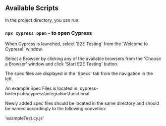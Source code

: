 ## Available Scripts

In the project directory, you can run:

### `npx cypress open` - to open Cypress

When Cypress is launched, select 'E2E Testing' from the 'Welcome to Cypress!' window.

Select a Browser by clicking any of the available browsers from the 'Choose a Browser' window and click 'Start E2E Testing' button.

The spec files are displayed in the 'Specs' tab from the navigation in the left.

An example Spec Files is located in:
cypress-boilerplate\cypress\integration\functional

Newly added spec files should be located in the same directory and should be named accordingly to the following convetion:

'exampleTest.cy.js'
